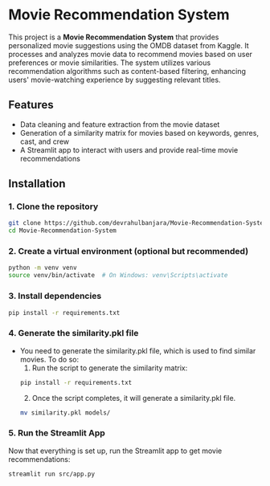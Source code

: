 # Movie Recommendation System

This project is a **Movie Recommendation System** that provides personalized movie suggestions using the OMDB dataset from Kaggle. It processes and analyzes movie data to recommend movies based on user preferences or movie similarities. The system utilizes various recommendation algorithms such as content-based filtering, enhancing users' movie-watching experience by suggesting relevant titles.

## Features

- Data cleaning and feature extraction from the movie dataset
- Generation of a similarity matrix for movies based on keywords, genres, cast, and crew
- A Streamlit app to interact with users and provide real-time movie recommendations

## Installation

### 1. Clone the repository

```bash
git clone https://github.com/devrahulbanjara/Movie-Recommendation-System.git
cd Movie-Recommendation-System 
```
### 2. Create a virtual environment (optional but recommended)
```bash
python -m venv venv
source venv/bin/activate  # On Windows: venv\Scripts\activate
```
### 3. Install dependencies
```bash
pip install -r requirements.txt
```
### 4. Generate the similarity.pkl file
  - You need to generate the similarity.pkl file, which is used to find similar movies. To do so:
    1) Run the script to generate the similarity matrix:
    ```bash
    pip install -r requirements.txt
    ```
    2) Once the script completes, it will generate a similarity.pkl file.
    ```bash
    mv similarity.pkl models/
    ```
### 5. Run the Streamlit App
  Now that everything is set up, run the Streamlit app to get movie recommendations:
```bash
streamlit run src/app.py
```


